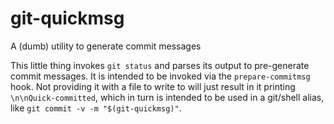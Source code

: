 # git-quickmsg
A (dumb) utility to generate commit messages


This little thing invokes `git status` and parses its output to pre-generate commit
messages. It is intended to be invoked via the `prepare-commitmsg` hook. Not providing
it with a file to write to will just result in it printing `\n\nQuick-committed`, which
in turn is intended to be used in a git/shell alias, like `git commit -v -m
"$(git-quickmsg)"`.
